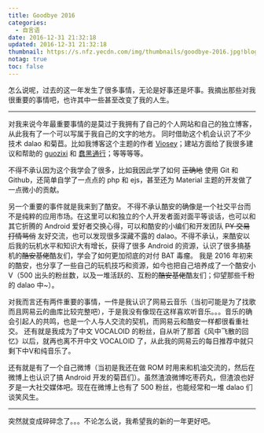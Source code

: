 ```yaml
---
title: Goodbye 2016
categories:
  - 自言语
date: 2016-12-31 21:32:18
updated: 2016-12-31 21:32:18
thumbnail: https://s.nfz.yecdn.com/img/thumbnails/goodbye-2016.jpg!blogth
notag: true
toc: false
---
```


怎么说呢，过去的这一年发生了很多事情，无论是好事还是坏事。我摘出那些对我很重要的事情吧，也许其中一些甚至改变了我的人生。

<!--more-->

---

对我来说今年最重要事情的是莫过于我拥有了自己的个人网站和自己的独立博客，从此我有了一个可以写属于我自己的文字的地方。
同时借助这个机会认识了不少技术 dalao 和菊苣。比如我博客这个主题的作者 [Viosey](https://viosey.com)；建站方面给了我很多建议和帮助的 [guozixi](https://letitfly.me) 和 [蠢黑通行](https://blackyau.cc)；等等等等。

不得不承认因为这个我学会了很多，比如我因此学了如何 ~~正确地~~ 使用 Git 和 Github，还简单自学了一点点的 php 和 ejs，甚至还为 Material 主题的开发做了一点微小的贡献。

另一个重要的事件就是我来到了酷安。
不得不承认酷安的确像是一个社交平台而不是纯粹的应用市场。在这里可以和独立的个人开发者面对面平等谈话，也可以和其它折腾的 Android 爱好者交换心得，可以和酷安的小编们和开发团队 ~~PY 交易~~ ~~打情骂俏~~ 友好交流，也可以发现很多深藏不露的 dalao。不得不承认，来酷安以后我的玩机水平和知识大有增长，获得了很多 Android 的资源，认识了很多搞~~基~~机的~~酷安基佬~~酷友们，学会了如何更加彻底的对付 BAT 毒瘤。
我是 2016 年初来的酷安，也分享了一些自己的玩机技巧和资源，如今也把自己培养成了一个酷安小V（500 出头的粉丝数，以及一堆活跃的、互粉的~~酷安基佬~~酷友们；仰望那些千粉的 dalao 中~）。

对我而言还有两件重要的事情，一件是我认识了网易云音乐（当初可能是为了找歌而且网易云的曲库比较完整吧），于是我没有像现在这样喜欢听音乐。。。音乐的确会引起人的共鸣，也是一个人与人交流的契机，而网易云和酷安一样都很看重社交。
还有就是我成为了中文 VOCALOID 的粉丝，自从听了那首《风中飞散的回忆》以后，就再也离不开中文 VOCALOID 了，从此我的网易云的每日推荐中就只剩下中V和纯音乐了。

还有就是有了一个自己微博（当初是我还在做 ROM 时用来和机油交流的，然后在微博上也认识了搞 Android 开发的菊苣们）。虽然渣浪微博吃枣药丸，但渣浪也好歹是一大社交媒体吧。现在在微博上也有了 500 粉丝，也能经常和一堆 dalao 们谈笑风生。

-----

突然就变成碎碎念了。。。不论怎么说，我希望我的新的一年更好吧。
